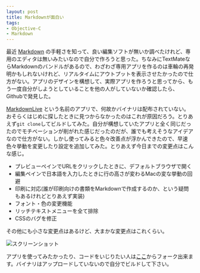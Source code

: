 ```yaml
---
layout: post
title: Markdownが面白い
tags: 
- Objective-C
- Markdown
---
```



最近 [Markdown][1] の手軽さを知って、良い編集ソフトが無いか調べたけれど、専用のエディタは無いみたいなので自分で作ろうと思った。ちなみにTextMateならMarkdownのバンドルがあるので、わざわざ専用アプリを作るのは車輪の再発明かもしれないけれど、リアルタイムにアウトプットを表示させたかったので仕方がない。アプリのデザインを構想して、実際アプリを作ろうと思ってから、もう一度自分がしようとしていることを他の人がしていないか確認したら、Githubで発見した。

[MarkdownLive][2] という名前のアプリで、何故かバイナリは配布されていない。おそらくはじめに探したときに見つからなかったのはこれが原因だろう。とりあえず`git clone`してビルドしてみた。自分が構想していたアプリと全く同じだったのでモチベーションが削がれた感じだったのだが、誰でも考えそうなアイデアなので仕方がない。しかし使ってみると色々改善点が浮かんできたので、早速色々挙動を変更したり設定を追加してみた。とりあえず今日までの変更点はこんな感じ。

<!--more-->

- プレビューペインでURLをクリックしたときに、デフォルトブラウザで開く
- 編集ペインで日本語を入力したときに行の高さが変わるMacの変な挙動の回避
- 印刷に対応(誰が印刷向けの書類をMarkdownで作成するのか、という疑問もあるけれどとりあえず実装)
- フォント・色の変更機能
- リッチテキストメニューを全て排除
- CSSのバグを修正

その他にも小さな変更点はあるけど、大まかな変更点はこれくらい。

![スクリーンショット][3]

アプリを使ってみたかったり、コードをいじりたい人は[ここ][4]からフォーク出来ます。バイナリはアップロードしていないので自分でビルドして下さい。

[1]: http://daringfireball.net/projects/markdown/
[2]: https://github.com/rentzsch/markdownlive
[3]: http://blog.aki-null.net/images/markdown/screenshot.png
[4]: https://github.com/aki-null/markdownlive
